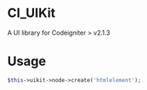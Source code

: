 CI_UIKit
========

A UI library for Codeigniter > v2.1.3

# Usage

```php
$this->uikit->node->create('htmlelement');
```